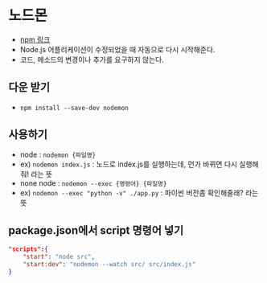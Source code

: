 # 노드몬
- [npm 링크](https://www.npmjs.com/package/nodemon)
- Node.js 어플리케이션이 수정되었을 때 자동으로 다시 시작해준다.
- 코드, 메소드의 변경이나 추가를 요구하지 않는다.

## 다운 받기
- `npm install --save-dev nodemon`

## 사용하기
- node : `nodemon {파일명}`
- ex) `nodemon index.js` : 노드로 index.js를 실행하는데, 먼가 바뀌면 다시 실행해줘! 라는 뜻
- none node : `nodemon --exec {명령어} {파일명}`
- ex) `nodemon --exec "python -v" ./app.py` : 파이썬 버전좀 확인해줄래? 라는 뜻

## package.json에서 script 명령어 넣기
```json
"scripts":{
    "start": "node src",
    "start:dev": "nodemon --watch src/ src/index.js"
}
```